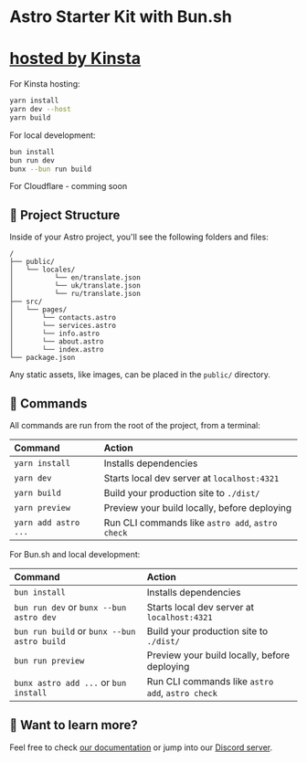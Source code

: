 # Astro Starter Kit with Bun.sh
# [hosted by Kinsta](https://kinsta.com/?mkrc=GEAEKF)

For Kinsta hosting:
```sh
yarn install
yarn dev --host
yarn build

```
For local development:
```sh
bun install 
bun run dev
bunx --bun run build
```
For Cloudflare - comming soon

## 🚀 Project Structure

Inside of your Astro project, you'll see the following folders and files:

```text
/
├── public/
│   └── locales/
│          └── en/translate.json
│          └── uk/translate.json
│          └── ru/translate.json
├── src/
│   └── pages/
│       └── contacts.astro
│       └── services.astro
│       └── info.astro
│       └── about.astro
│       └── index.astro
└── package.json
```

Any static assets, like images, can be placed in the `public/` directory.

## 🧞 Commands

All commands are run from the root of the project, from a terminal:

| Command                   | Action                                           |
| :------------------------ | :----------------------------------------------- |
| `yarn install`            | Installs dependencies                            |
| `yarn dev`                | Starts local dev server at `localhost:4321`      |
| `yarn build`              | Build your production site to `./dist/`          |
| `yarn preview`            | Preview your build locally, before deploying     |
| `yarn add astro ...`      | Run CLI commands like `astro add`, `astro check` |

For Bun.sh and local development:

| Command                                                | Action                                           |
| :------------------------------------------------------| :----------------------------------------------- |
| `bun install`                                          | Installs dependencies                            |
| `bun run dev` or `bunx --bun astro dev`                | Starts local dev server at `localhost:4321`      |
| `bun run build` or `bunx --bun astro build`            | Build your production site to `./dist/`          |
| `bun run preview`                                      | Preview your build locally, before deploying     |
| `bunx astro add ...` or `bun install`                  | Run CLI commands like `astro add`, `astro check` |

## 👀 Want to learn more?

Feel free to check [our documentation](https://docs.astro.build) or jump into our [Discord server](https://astro.build/chat).
